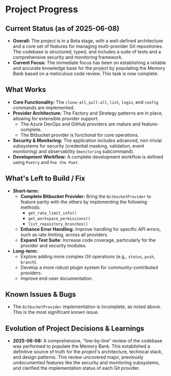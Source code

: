 # Project Progress

## Current Status (as of 2025-06-08)

*   **Overall:** The project is in a Beta stage, with a well-defined architecture and a core set of features for managing multi-provider Git repositories. The codebase is structured, typed, and includes a suite of tests and a comprehensive security and monitoring framework.
*   **Current Focus:** The immediate focus has been on establishing a reliable and accurate knowledge base for the project by populating the Memory Bank based on a meticulous code review. This task is now complete.

## What Works

*   **Core Functionality:** The `clone-all`, `pull-all`, `list`, `login`, and `config` commands are implemented.
*   **Provider Architecture:** The Factory and Strategy patterns are in place, allowing for extensible provider support.
    *   The Azure DevOps and GitHub providers are mature and feature-complete.
    *   The Bitbucket provider is functional for core operations.
*   **Security & Monitoring:** The application includes advanced, non-trivial subsystems for security (credential masking, validation, event monitoring) and observability (`monitoring` subcommand).
*   **Development Workflow:** A complete development workflow is defined using `Poetry` and `Poe the Poet`.

## What's Left to Build / Fix

*   **Short-term:**
    *   **Complete Bitbucket Provider:** Bring the `BitbucketProvider` to feature parity with the others by implementing the following methods:
        *   `get_rate_limit_info()`
        *   `get_workspace_permissions()`
        *   `list_repository_branches()`
    *   **Enhance Error Handling:** Improve handling for specific API errors, such as rate limiting, across all providers.
    *   **Expand Test Suite:** Increase code coverage, particularly for the provider and security modules.
*   **Long-term:**
    *   Explore adding more complex Git operations (e.g., `status`, `push`, `branch`).
    *   Develop a more robust plugin system for community-contributed providers.
    *   Improve end-user documentation.

## Known Issues & Bugs

*   The `BitbucketProvider` implementation is incomplete, as noted above. This is the most significant known issue.

## Evolution of Project Decisions & Learnings

*   **2025-06-08:** A comprehensive, "line-by-line" review of the codebase was performed to populate the Memory Bank. This established a definitive source of truth for the project's architecture, technical stack, and design patterns. This review uncovered major, previously undocumented features like the security and monitoring subsystems, and clarified the implementation status of each Git provider.
